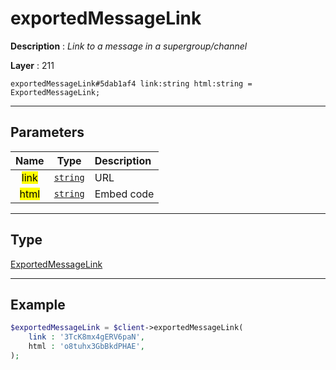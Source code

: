 # exportedMessageLink

**Description** : *Link to a message in a supergroup/channel*

**Layer** : 211

```tl
exportedMessageLink#5dab1af4 link:string html:string = ExportedMessageLink;
```

---

## Parameters

| Name | Type | Description |
| :---: | :---: | :--- |
| <mark>link</mark> | [`string`](type/string) | URL |
| <mark>html</mark> | [`string`](type/string) | Embed code |

---

## Type

[ExportedMessageLink](type/ExportedMessageLink)

---

## Example

```php
$exportedMessageLink = $client->exportedMessageLink(
	link : '3TcK8mx4gERV6paN',
	html : 'o8tuhx3GbBkdPHAE',
);
```